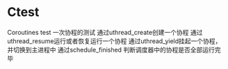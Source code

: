 # Ctest
Coroutines test
一次协程的测试
通过uthread_create创建一个协程
通过uthread_resume运行或者恢复运行一个协程
通过uthread_yield挂起一个协程，并切换到主进程中
通过schedule_finished 判断调度器中的协程是否全部运行完毕
